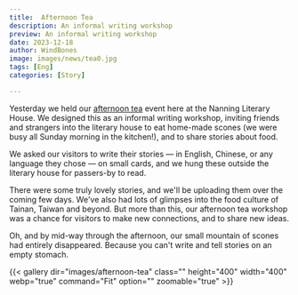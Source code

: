 ```yaml
---
title:  Afternoon Tea
description: An informal writing workshop
preview: An informal writing workshop
date: 2023-12-18
author: WindBones
image: images/news/tea0.jpg
tags: [Eng]
categories: [Story]

---
```


Yesterday we held our [afternoon tea](/afternoon-tea) event here at the Nanning Literary House. We designed this as an informal writing workshop, inviting friends and strangers into the literary house to eat home-made scones (we were busy all Sunday morning in the kitchen!), and to share stories about food. 

We asked our visitors to write their stories — in English, Chinese, or any language they chose — on small cards, and we hung these outside the literary house for passers-by to read.

There were some truly lovely stories, and we'll be uploading them over the coming few days. We've also had lots of glimpses into the food culture of Tainan, Taiwan and beyond. But more than this, our afternoon tea workshop was a chance for visitors to make new connections, and to share new ideas. 

Oh, and by mid-way through the afternoon, our small mountain of scones had entirely disappeared. Because you can't write and tell stories on an empty stomach.

{{< gallery dir="images/afternoon-tea" class="" height="400" width="400" webp="true" command="Fit" option="" zoomable="true" >}}